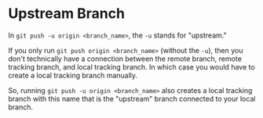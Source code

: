 # Upstream Branch

In `git push -u origin <branch_name>`, the `-u` stands for "upstream."

If you only run `git push origin <branch_name>` (without the `-u`), then you don't technically have a connection between the remote branch, remote tracking branch, and local tracking branch.  In which case you would have to create a local tracking branch manually.

So, running `git push -u origin <branch_name>` also creates a local tracking branch with this name that is the "upstream" branch connected to your local branch.